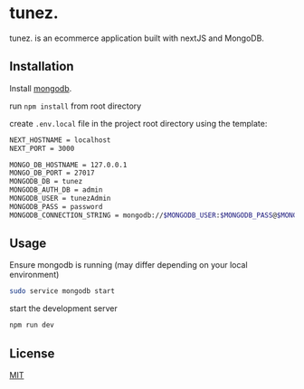# tunez.

tunez. is an ecommerce application built with nextJS and MongoDB.

## Installation

Install [mongodb](https://www.mongodb.com/docs/manual/installation/).

run `npm install` from root directory

create `.env.local` file in the project root directory using the template:

```bash
NEXT_HOSTNAME = localhost
NEXT_PORT = 3000

MONGO_DB_HOSTNAME = 127.0.0.1
MONGO_DB_PORT = 27017
MONGODB_DB = tunez
MONGODB_AUTH_DB = admin
MONGODB_USER = tunezAdmin
MONGODB_PASS = password
MONGODB_CONNECTION_STRING = mongodb://$MONGODB_USER:$MONGODB_PASS@$MONGO_DB_HOSTNAME:$MONGO_DB_PORT/?authSource=$MONGODB_AUTH_DB

```

## Usage

Ensure mongodb is running (may differ depending on your local environment)
```bash
sudo service mongodb start
```

start the development server

```bash
npm run dev
```

## License
[MIT](https://choosealicense.com/licenses/mit/)